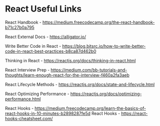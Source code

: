 # React Useful Links

React Handbook - https://medium.freecodecamp.org/the-react-handbook-b71c27b0a795

React External Docs - https://alligator.io/

Write Better Code in React - https://blog.bitsrc.io/how-to-write-better-code-in-react-best-practices-b8ca87d462b0

Thinking in React - https://reactjs.org/docs/thinking-in-react.html

React Interview Prep - https://medium.com/bb-tutorials-and-thoughts/learn-enough-react-for-the-interview-f460a2fa3aeb

React Lifecycle Methods - https://reactjs.org/docs/state-and-lifecycle.html

React Optimizing Performance - https://reactjs.org/docs/optimizing-performance.html

React Hooks - https://medium.freecodecamp.org/learn-the-basics-of-react-hooks-in-10-minutes-b2898287fe5d
React Hooks - https://react-hooks-cheatsheet.com/
